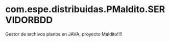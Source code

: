 # com.espe.distribuidas.PMaldito.SERVIDORBDD
Gestor de archivos planos en JAVA, proyecto Maldito!!!!
